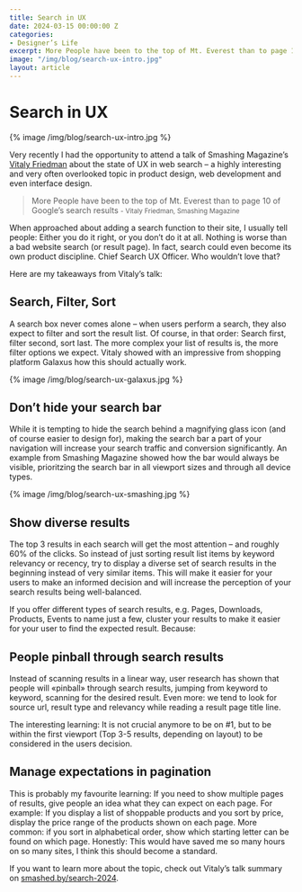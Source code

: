 ```yaml
---
title: Search in UX
date: 2024-03-15 00:00:00 Z
categories:
- Designer’s Life
excerpt: More People have been to the top of Mt. Everest than to page 10 of Google’s search results – summary of Smashing Magazine's Vitaly Friedman talk
image: "/img/blog/search-ux-intro.jpg"
layout: article
---
```


# Search in UX

{% image /img/blog/search-ux-intro.jpg %}

Very recently I had the opportunity to attend a talk of Smashing Magazine’s [Vitaly Friedman](https://www.smashingmagazine.com/author/vitaly-friedman/) about the state of UX in web search – a highly interesting and very often overlooked topic in product design, web development and even interface design.

> More People have been to the top of Mt. Everest than to page 10 of Google’s search results
<small>- Vitaly Friedman, Smashing Magazine</small>

When approached about adding a search function to their site, I usually tell people: Either you do it right, or you don’t do it at all. Nothing is worse than a bad website search (or result page). In fact, search could even become its own product discipline. Chief Search UX Officer. Who wouldn’t love that? 

Here are my takeaways from Vitaly’s talk:

## Search, Filter, Sort

A search box never comes alone – when users perform a search, they also expect to filter and sort the result list. Of course, in that order: Search first, filter second, sort last. The more complex your list of results is, the more filter options we expect. Vitaly showed with an impressive from shopping platform Galaxus how this should actually work.

{% image /img/blog/search-ux-galaxus.jpg %}

## Don’t hide your search bar

While it is tempting to hide the search behind a magnifying glass icon (and of course easier to design for), making the search bar a part of your navigation will increase your search traffic and conversion significantly. An example from Smashing Magazine showed how the bar would always be visible, prioritzing the search bar in all viewport sizes and through all device types.

{% image /img/blog/search-ux-smashing.jpg %}

## Show diverse results

The top 3 results in each search will get the most attention – and roughly 60% of the clicks. So instead of just sorting result list items by keyword relevancy or recency, try to display a diverse set of search results in the beginning instead of very similar items. This will make it easier for your users to make an informed decision and will increase the perception of your search results being well-balanced.

If you offer different types of search results, e.g. Pages, Downloads, Products, Events to name just a few, cluster your results to make it easier for your user to find the expected result. Because:

## People pinball through search results

Instead of scanning results in a linear way, user research has shown that people will «pinball» through search results, jumping from keyword to keyword, scanning for the desired result. Even more: we tend to look for source url, result type and relevancy while reading a result page title line.

The interesting learning: It is not crucial anymore to be on #1, but to be within the first viewport (Top 3-5 results, depending on layout) to be considered in the users decision.

## Manage expectations in pagination

This is probably my favourite learning: If you need to show multiple pages of results, give people an idea what they can expect on each page. For example: If you display a list of shoppable products and you sort by price, display the price range of the products shown on each page. More common: if you sort in alphabetical order, show which starting letter can be found on which page. Honestly: This would have saved me so many hours on so many sites, I think this should become a standard.

If you want to learn more about the topic, check out Vitaly’s talk summary on [smashed.by/search-2024](https://smashed.by/search-2024).
